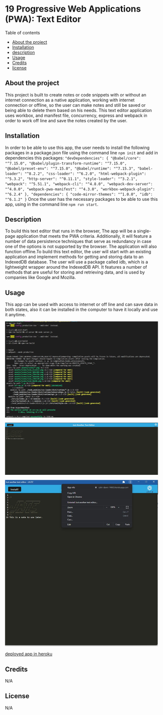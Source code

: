 # 19 Progressive Web Applications (PWA): Text Editor

Table of contents

  - [About the project](#abouttheproject)
  - [Installation](#installation)
  - [description](#description)
  - [Usage](#usage)
  - [Credits](#credits)
  - [license](#license)

## About the project ##

This project is built to create notes or code snippets with or without an internet connection as a native application, working with internet connection or offline, so the user can make notes and still be saved or being able to delete them based on his needs.
This text editor application uses workbox, and manifest file, concurrency, express and webpack in order to work off line and save the notes created by the user.


## Installation ##

In order to be able to use this app, the user needs to install the following packages in a package.json file using the command line `npm init` and add in dependencies this packages:
`"devDependencies": {
    "@babel/core": "^7.15.0",
    "@babel/plugin-transform-runtime": "^7.15.0",
    "@babel/preset-env": "^7.15.0",
    "@babel/runtime": "^7.15.3",
    "babel-loader": "^8.2.2",
    "css-loader": "^6.2.0",
    "html-webpack-plugin": "^5.3.2",
    "http-server": "^0.11.1",
    "style-loader": "^3.2.1",
    "webpack": "^5.51.1",
    "webpack-cli": "^4.8.0",
    "webpack-dev-server": "^4.0.0",
    "webpack-pwa-manifest": "^4.3.0",
    "workbox-webpack-plugin": "^6.2.4"
  },
  "dependencies": {
    "code-mirror-themes": "^1.0.0",
    "idb": "^6.1.2"
  }` 
 Once the user has the necessary packages to be able to use this app, using in the command line `npm run start`.

 ## Description

 To build this text editor that runs in the browser, The app will be a single-page application that meets the PWA criteria. Additionally, it will feature a number of data persistence techniques that serve as redundancy in case one of the options is not supported by the browser. The application will also function offline.To build this text editor, the user will start with an existing application and implement methods for getting and storing data to an IndexedDB database. The user will use a package called idb, which is a lightweight wrapper around the IndexedDB API. It features a number of methods that are useful for storing and retrieving data, and is used by companies like Google and Mozilla.

 ## Usage ##
 This app can be used with access to internet or off line and can save data in both states, also it can be installed in the computer to have it locally and use it anytime. 

 ![Sample of command line](./imgs/command-line.jpg)

![deployed app](./imgs/text-editor.jpg)

![text-editor installed](./imgs/text-editor2.jpg)

[deployed app in heroku](https://calm-dawn-74665.herokuapp.com/)

## Credits 

N/A

## License 
N/A 